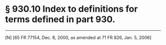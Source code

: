 # § 930.10   Index to definitions for terms defined in part 930.


---

[N] [65 FR 77154, Dec. 8, 2000, as amended at 71 FR 826, Jan. 5, 2006]




